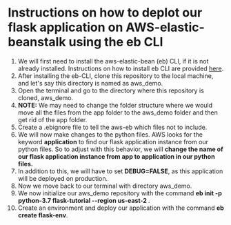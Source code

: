 # Instructions on how to deplot our flask application on AWS-elastic-beanstalk using the eb CLI

<ol>
  <li> We will first need to install the aws-elastic-bean (eb) CLI, if it is not already installed. Instructions on how to install eb CLI are provided 
    <a href="https://github.com/aws/aws-elastic-beanstalk-cli-setup">here</a>.
  <li> After installing the eb-CLI, clone this repository to the local machine, and let's say this directory is named as aws_demo. 
  <li> Open the terminal and go to the directory where this repository is cloned, aws_demo.
  <li> <strong>NOTE:</strong> We may need to change the folder structure where we would move all the files
        from the app folder to the aws_demo folder and then get rid of the app folder.
  <li> Create a .ebignore file to tell the aws-eb which files not to include.
  <li> We will now make changes to the python files. AWS looks for the keyword <strong>application</strong> to find our flask application instance from our python 
       files. So to adjust with this behavior, we will <strong>change the name of our flask application instance from app to application in our python files.</strong> 
  <li> In addition to this, we will have to set <strong>DEBUG=FALSE</strong>, as this application will be deployed on production.
  <li> Now we move back to our terminal with directory aws_demo. 
  <li> We now initialize our aws_demo repository with the command <strong>eb init -p python-3.7 flask-tutorial --region us-east-2 </strong>.
  <li> Create an environment and deploy our application with the command <strong>eb create flask-env</strong>.
</ol>
